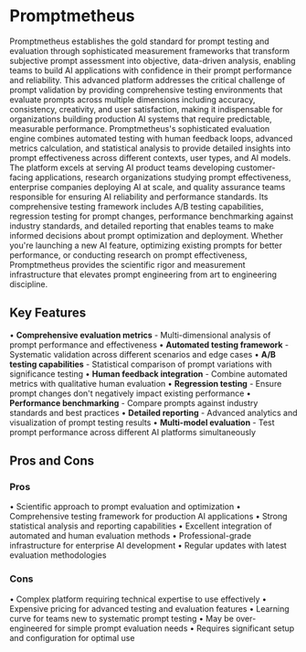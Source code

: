 # Promptmetheus

Promptmetheus establishes the gold standard for prompt testing and evaluation through sophisticated measurement frameworks that transform subjective prompt assessment into objective, data-driven analysis, enabling teams to build AI applications with confidence in their prompt performance and reliability. This advanced platform addresses the critical challenge of prompt validation by providing comprehensive testing environments that evaluate prompts across multiple dimensions including accuracy, consistency, creativity, and user satisfaction, making it indispensable for organizations building production AI systems that require predictable, measurable performance. Promptmetheus's sophisticated evaluation engine combines automated testing with human feedback loops, advanced metrics calculation, and statistical analysis to provide detailed insights into prompt effectiveness across different contexts, user types, and AI models. The platform excels at serving AI product teams developing customer-facing applications, research organizations studying prompt effectiveness, enterprise companies deploying AI at scale, and quality assurance teams responsible for ensuring AI reliability and performance standards. Its comprehensive testing framework includes A/B testing capabilities, regression testing for prompt changes, performance benchmarking against industry standards, and detailed reporting that enables teams to make informed decisions about prompt optimization and deployment. Whether you're launching a new AI feature, optimizing existing prompts for better performance, or conducting research on prompt effectiveness, Promptmetheus provides the scientific rigor and measurement infrastructure that elevates prompt engineering from art to engineering discipline.

## Key Features

• **Comprehensive evaluation metrics** - Multi-dimensional analysis of prompt performance and effectiveness
• **Automated testing framework** - Systematic validation across different scenarios and edge cases
• **A/B testing capabilities** - Statistical comparison of prompt variations with significance testing
• **Human feedback integration** - Combine automated metrics with qualitative human evaluation
• **Regression testing** - Ensure prompt changes don't negatively impact existing performance
• **Performance benchmarking** - Compare prompts against industry standards and best practices
• **Detailed reporting** - Advanced analytics and visualization of prompt testing results
• **Multi-model evaluation** - Test prompt performance across different AI platforms simultaneously

## Pros and Cons

### Pros
• Scientific approach to prompt evaluation and optimization
• Comprehensive testing framework for production AI applications
• Strong statistical analysis and reporting capabilities
• Excellent integration of automated and human evaluation methods
• Professional-grade infrastructure for enterprise AI development
• Regular updates with latest evaluation methodologies

### Cons
• Complex platform requiring technical expertise to use effectively
• Expensive pricing for advanced testing and evaluation features
• Learning curve for teams new to systematic prompt testing
• May be over-engineered for simple prompt evaluation needs
• Requires significant setup and configuration for optimal use